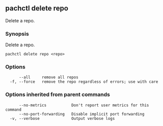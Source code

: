 ## pachctl delete repo

Delete a repo.

### Synopsis


Delete a repo.

```
pachctl delete repo <repo>
```

### Options

```
      --all     remove all repos
  -f, --force   remove the repo regardless of errors; use with care
```

### Options inherited from parent commands

```
      --no-metrics           Don't report user metrics for this command
      --no-port-forwarding   Disable implicit port forwarding
  -v, --verbose              Output verbose logs
```

